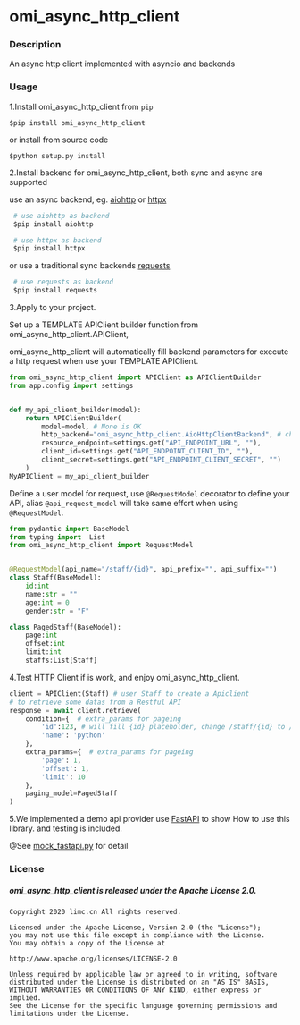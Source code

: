# omi_async_http_client



### Description 
An async http client implemented with asyncio and backends


### Usage
1.Install omi_async_http_client from `pip`

```shell script
$pip install omi_async_http_client
```
or install from source code
```shell script
$python setup.py install
```
 
2.Install backend for omi_async_http_client, both sync and async are supported

use an async backend, eg. [aiohttp](https://github.com/aio-libs/aiohttp) or [httpx](https://github.com/encode/httpx/)

```python
 # use aiohttp as backend
 $pip install aiohttp
```

```python
 # use httpx as backend
 $pip install httpx
```  
or use a traditional sync backends [requests](https://github.com/psf/requests)

```python
 # use requests as backend
 $pip install requests
```  

3.Apply to your project.

Set up a TEMPLATE APIClient builder function from omi_async_http_client.APIClient, 

omi_async_http_client will automatically fill backend parameters for execute a http request when use your TEMPLATE APIClient.

```python
from omi_async_http_client import APIClient as APIClientBuilder
from app.config import settings


def my_api_client_builder(model):
    return APIClientBuilder(
        model=model, # None is OK
        http_backend="omi_async_http_client.AioHttpClientBackend", # choose aiohttp as backend
        resource_endpoint=settings.get("API_ENDPOINT_URL", ""),
        client_id=settings.get("API_ENDPOINT_CLIENT_ID", ""),
        client_secret=settings.get("API_ENDPOINT_CLIENT_SECRET", "")
    )
MyAPIClient = my_api_client_builder
```
Define a user model for request, use `@RequestModel` decorator to define your API, alias `@api_request_model` will take same effort when using `@RequestModel`.
```python
from pydantic import BaseModel
from typing import  List
from omi_async_http_client import RequestModel


@RequestModel(api_name="/staff/{id}", api_prefix="", api_suffix="")
class Staff(BaseModel):
    id:int
    name:str = ""
    age:int = 0
    gender:str = "F"

class PagedStaff(BaseModel):
    page:int
    offset:int
    limit:int
    staffs:List[Staff]
```
4.Test HTTP Client if is work, and enjoy omi_async_http_client.
```python
client = APIClient(Staff) # user Staff to create a Apiclient
# to retrieve some datas from a Restful API
response = await client.retrieve(
    condition={  # extra_params for pageing
        'id':123, # will fill {id} placeholder, change /staff/{id} to /staff/123.
        'name': 'python'
    },
    extra_params={  # extra_params for pageing
        'page': 1,
        'offset': 1,
        'limit': 10
    },
    paging_model=PagedStaff
)

```

5.We implemented a demo api provider use [FastAPI](https://github.com/tiangolo/fastapi) to show How to use this library. and testing is included.

@See [mock_fastapi.py](https://github.com/limccn/omi_async_http_client/blob/master/mock_fastapi.py) for detail


### License

##### omi_async_http_client is released under the Apache License 2.0.

    Copyright 2020 limc.cn All rights reserved.
    
    Licensed under the Apache License, Version 2.0 (the "License");
    you may not use this file except in compliance with the License.
    You may obtain a copy of the License at
    
    http://www.apache.org/licenses/LICENSE-2.0
    
    Unless required by applicable law or agreed to in writing, software
    distributed under the License is distributed on an "AS IS" BASIS,
    WITHOUT WARRANTIES OR CONDITIONS OF ANY KIND, either express or implied.
    See the License for the specific language governing permissions and
    limitations under the License.